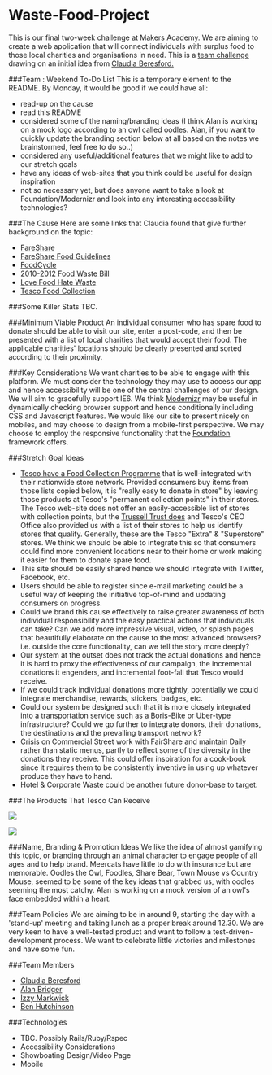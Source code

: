 Waste-Food-Project
==================

This is our final two-week challenge at Makers Academy.  We are aiming to create a web application that will connect individuals with surplus food to those local charities and organisations in need.  This is a [team challenge](#team) drawing on an initial idea from [Claudia Beresford.](https://github.com/Callisto13)


###Team : Weekend To-Do List
This is a temporary element to the README.  By Monday, it would be good if we could have all:
- read-up on the cause
- read this README
- considered some of the naming/branding ideas (I think Alan is working on a mock logo according to an owl called oodles.  Alan, if you want to quickly update the branding section below at all based on the notes we brainstormed, feel free to do so..)
- considered any useful/additional features that we might like to add to our stretch goals
- have any ideas of web-sites that you think could be useful for design inspiration
- not so necessary yet, but does anyone want to take a look at Foundation/Modernizr and look into any interesting accessibility technologies?


###The Cause
Here are some links that Claudia found that give further background on the topic:
* [FareShare](http://www.fareshare.org.uk/)
* [FareShare Food Guidelines](http://www.fareshare.org.uk/wp-content/uploads/2014/12/Food-offers-Guidelines-2014-15.pdf)
* [FoodCycle](http://foodcycle.org.uk/)
* [2010-2012 Food Waste Bill](http://services.parliament.uk/bills/2010-12/foodwaste.html)
* [Love Food Hate Waste](http://england.lovefoodhatewaste.com/node/2472)
* [Tesco Food Collection](http://foodcollection.tesco.com/#donate-in-store)


###Some Killer Stats
TBC.


###Minimum Viable Product
An individual consumer who has spare food to donate should be able to visit our site, enter a post-code, and then be presented with a list of local charities that would accept their food.  The applicable charities' locations should be clearly presented and sorted according to their proximity.


###Key Considerations
We want charities to be able to engage with this platform.  We must consider the technology they may use to access our app and hence accessibility will be one of the central challenges of our design.  We will aim to gracefully support IE6.  We think [Modernizr](http://modernizr.com/) may be useful in dynamically checking browser support and hence conditionally including CSS and Javascript features.  We would like our site to present nicely on mobiles, and may choose to design from a mobile-first perspective.  We may choose to employ the responsive functionality that the [Foundation](http://foundation.zurb.com/) framework offers. 

###Stretch Goal Ideas
- [Tesco have a Food Collection Programme](http://foodcollection.tesco.com/#donate-now) that is well-integrated with their nationwide store network.  Provided consumers buy items from those lists copied below, it is "really easy to donate in store" by leaving those products at Tesco's "permanent collection points" in their stores.  The Tesco web-site does not offer an easily-accessible list of stores with collection points, but the [Trussell Trust does](http://www.trusselltrust.org/resources/documents/Store-List-2014-November-National-Tesco-Collection.pdf) and Tesco's CEO Office also provided us with a list of their stores to help us identify stores that qualify.  Generally, these are the Tesco "Extra" & "Superstore" stores.  We think we should be able to integrate this so that consumers could find more convenient locations near to their home or work making it easier for them to donate spare food.
- This site should be easily shared hence we should integrate with Twitter, Facebook, etc.
- Users should be able to register since e-mail marketing could be a useful way of keeping the initiative top-of-mind and updating consumers on progress.
- Could we brand this cause effectively to raise greater awareness of both individual responsibility and the easy practical actions that individuals can take?  Can we add more impressive visual, video, or splash pages that beautifully elaborate on the cause to the most advanced browsers?  i.e. outside the core functionality, can we tell the story more deeply?
- Our system at the outset does not track the actual donations and hence it is hard to proxy the effectiveness of our campaign, the incremental donations it engenders, and incremental foot-fall that Tesco would receive.
- If we could track individual donations more tightly, potentially we could integrate merchandise, rewards, stickers, badges, etc.
- Could our system be designed such that it is more closely integrated into a transportation service such as a Boris-Bike or Uber-type infrastructure?  Could we go further to integrate donors, their donations, the destinations and the prevailing transport network?
- [Crisis](http://www.crisis.org.uk/) on Commercial Street work with FairShare and maintain Daily rather than static menus, partly to reflect some of the diversity in the donations they receive.  This could offer inspiration for a cook-book since it requires them to be consistently inventive in using up whatever produce they have to hand.
- Hotel & Corporate Waste could be another future donor-base to target.


###The Products That Tesco Can Receive

<img src="https://raw.githubusercontent.com/Callisto13/Waste-Food-Project/master/public/images/tesco_fare_share.png">
<p>
<img src="https://raw.githubusercontent.com/Callisto13/Waste-Food-Project/master/public/images/tesco_trussell_trust.png">


###Name, Branding & Promotion Ideas
We like the idea of almost gamifying this topic, or branding through an animal character to engage people of all ages and to help brand.  Meercats have little to do with insurance but are memorable.  Oodles the Owl, Foodles, Share Bear, Town Mouse vs Country Mouse, seemed to be some of the key ideas that grabbed us, with oodles seeming the most catchy.  Alan is working on a mock version of an owl's face embedded within a heart.


###Team Policies
We are aiming to be in around 9, starting the day with a 'stand-up' meeting and taking lunch as a proper break around 12.30.  We are very keen to have a well-tested product and want to follow a test-driven-development process.  We want to celebrate little victories and milestones and have some fun.


[](#team)<a name="team"></a>
###Team Members
- [Claudia Beresford](https://github.com/Callisto13)
- [Alan Bridger](https://github.com/abridger)
- [Izzy Markwick](https://github.com/imarkwick)
- [Ben Hutchinson](https://github.com/benhutchinson)

###Technologies
- TBC.  Possibly Rails/Ruby/Rspec
- Accessibility Considerations
- Showboating Design/Video Page
- Mobile